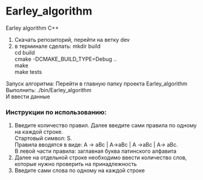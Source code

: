 # Earley_algorithm
Earley algorithm C++

1) Скачать репозиторий, перейти на ветку dev
2) в терминале сделать:
   mkdir build  
   cd build  
   cmake -DCMAKE_BUILD_TYPE=Debug ..	 
   make      
   make tests

Запуск алгоритма:
Перейти в главную папку проекта Earley_algorithm  
Выполнить:
./bin/Earley_algorithm  
И ввести данные


### Инструкции по использованию:
1) Введите количество правил. Далее введите сами правила по одному на каждой строке.  
   Стартовый символ: S.  
   Правила вводятся в виде: A -> aBc | A->aBc | A ->aBc | A-> aBc.  
   В левой части правила: заглавная буква латинского алфавита
2) Далее на отдельной строке необходимо ввести количество слов, которые нужно проверить на принадлежность
3) Введите сами слова по одному на каждой строке